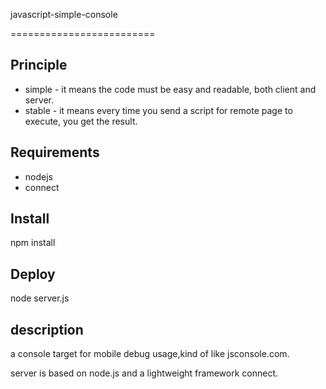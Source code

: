 javascript-simple-console

=========================

## Principle
* simple - 
  it means the code must be easy and readable, both client and server.
* stable - 
  it means every time you send a script for remote page to execute, you get the result.

## Requirements
* nodejs
* connect

## Install
  npm install

## Deploy
  node server.js
  
## description
a console target for mobile debug usage,kind of like jsconsole.com.

server is based on node.js and a lightweight framework connect.


